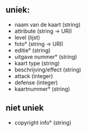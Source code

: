
## uniek:
- naam van de kaart (string)
- attribute (string -> URI)
- level (lijst)
- foto° (string -> URI)
- editie° (string)
- uitgave nummer° (string)
- kaart type (string)
- beschrijving/effect (string)
- attack (integer)
- defense (integer)
- kaartnummer° (string)
 ## niet uniek
- copyright info° (string)